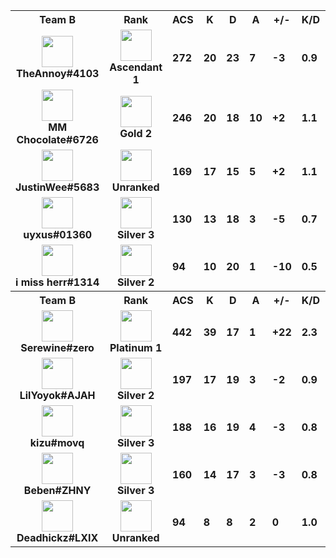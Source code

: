 <table>
  <tr>
    <th align="center">Team B</th>
    <th>Rank
    </th><th title="Average Combat Score">ACS</th>
    <th title="Kills">K</th>
    <th title="Deaths">D</th>
    <th title="Assists">A</th>
    <th title="Kill Difference">+/-</th>
    <th title="Kill/Death Ratio">K/D</th>
    <th title="Average Damage Delta per Second">DDÎ”</th>
    <th>ADR</th>
    <th>HS%</th>
    <th>KAST</th>
    <th>FK</th>
    <th>FD</th>
    <th>MK</th>
  </tr><tr>
      <td align="center">
        <img src="https://titles.trackercdn.com/valorant-api/agents/f94c3b30-42be-e959-889c-5aa313dba261/displayicon.png" width="50">
        <br>
        <b>
          TheAnnoy#4103
        </b></td>
      <td align="center">
        <img src="https://trackercdn.com/cdn/tracker.gg/valorant/icons/tiersv2/21.png" width="50">
        <br>
        <b>Ascendant 1</b>
      </td><td>
        <b>272</b>
      </td>
      <td>
        <b>20</b>
      </td>
      <td>
        <b>23</b>
      </td>
      <td>
        <b>7</b>
      </td>
      <td>
        <b>-3
        </b>
      </td>
      <td>
        <b>0.9</b>
      </td>
      <td>
        <b>26</b>
      </td>
      <td>
        <b>193.3</b>
      </td>
      <td>
        <b>26.5%</b>
      </td>
      <td>
        <b>68.0%</b>
      </td>
      <td>
        <b>4</b>
      </td>
      <td>
        <b>6</b>
      </td>
      <td>
        <b>3</b>
      </td>
    </tr><tr>
      <td align="center">
        <img src="https://titles.trackercdn.com/valorant-api/agents/41fb69c1-4189-7b37-f117-bcaf1e96f1bf/displayicon.png" width="50">
        <br>
        <b>
          MM Chocolate#6726
        </b></td>
      <td align="center">
        <img src="https://trackercdn.com/cdn/tracker.gg/valorant/icons/tiersv2/13.png" width="50">
        <br>
        <b>Gold 2</b>
      </td><td>
        <b>246</b>
      </td>
      <td>
        <b>20</b>
      </td>
      <td>
        <b>18</b>
      </td>
      <td>
        <b>10</b>
      </td>
      <td>
        <b>+2
        </b>
      </td>
      <td>
        <b>1.1</b>
      </td>
      <td>
        <b>44</b>
      </td>
      <td>
        <b>165.9</b>
      </td>
      <td>
        <b>18.9%</b>
      </td>
      <td>
        <b>80.0%</b>
      </td>
      <td>
        <b>2</b>
      </td>
      <td>
        <b>3</b>
      </td>
      <td>
        <b>3</b>
      </td>
    </tr><tr>
      <td align="center">
        <img src="https://titles.trackercdn.com/valorant-api/agents/601dbbe7-43ce-be57-2a40-4abd24953621/displayicon.png" width="50">
        <br>
        <b>
          JustinWee#5683
        </b></td>
      <td align="center">
        <img src="https://trackercdn.com/cdn/tracker.gg/valorant/icons/tiersv2/0.png" width="50">
        <br>
        <b>Unranked</b>
      </td><td>
        <b>169</b>
      </td>
      <td>
        <b>17</b>
      </td>
      <td>
        <b>15</b>
      </td>
      <td>
        <b>5</b>
      </td>
      <td>
        <b>+2
        </b>
      </td>
      <td>
        <b>1.1</b>
      </td>
      <td>
        <b>-22</b>
      </td>
      <td>
        <b>98.7</b>
      </td>
      <td>
        <b>13.9%</b>
      </td>
      <td>
        <b>68.0%</b>
      </td>
      <td>
        <b>3</b>
      </td>
      <td>
        <b>3</b>
      </td>
      <td>
        <b>0</b>
      </td>
    </tr><tr>
      <td align="center">
        <img src="https://titles.trackercdn.com/valorant-api/agents/1e58de9c-4950-5125-93e9-a0aee9f98746/displayicon.png" width="50">
        <br>
        <b>
          uyxus#01360
        </b></td>
      <td align="center">
        <img src="https://trackercdn.com/cdn/tracker.gg/valorant/icons/tiersv2/11.png" width="50">
        <br>
        <b>Silver 3</b>
      </td><td>
        <b>130</b>
      </td>
      <td>
        <b>13</b>
      </td>
      <td>
        <b>18</b>
      </td>
      <td>
        <b>3</b>
      </td>
      <td>
        <b>-5
        </b>
      </td>
      <td>
        <b>0.7</b>
      </td>
      <td>
        <b>-49</b>
      </td>
      <td>
        <b>80.6</b>
      </td>
      <td>
        <b>10.2%</b>
      </td>
      <td>
        <b>64.0%</b>
      </td>
      <td>
        <b>0</b>
      </td>
      <td>
        <b>2</b>
      </td>
      <td>
        <b>1</b>
      </td>
    </tr><tr>
      <td align="center">
        <img src="https://titles.trackercdn.com/valorant-api/agents/add6443a-41bd-e414-f6ad-e58d267f4e95/displayicon.png" width="50">
        <br>
        <b>
          i miss herr#1314
        </b></td>
      <td align="center">
        <img src="https://trackercdn.com/cdn/tracker.gg/valorant/icons/tiersv2/10.png" width="50">
        <br>
        <b>Silver 2</b>
      </td><td>
        <b>94</b>
      </td>
      <td>
        <b>10</b>
      </td>
      <td>
        <b>20</b>
      </td>
      <td>
        <b>1</b>
      </td>
      <td>
        <b>-10
        </b>
      </td>
      <td>
        <b>0.5</b>
      </td>
      <td>
        <b>-80</b>
      </td>
      <td>
        <b>68.7</b>
      </td>
      <td>
        <b>31.6%</b>
      </td>
      <td>
        <b>52.0%</b>
      </td>
      <td>
        <b>1</b>
      </td>
      <td>
        <b>1</b>
      </td>
      <td>
        <b>0</b>
      </td>
    </tr><tr>
    <th align="center">Team B</th>
    <th>Rank
    </th><th title="Average Combat Score">ACS</th>
    <th title="Kills">K</th>
    <th title="Deaths">D</th>
    <th title="Assists">A</th>
    <th title="Kill Difference">+/-</th>
    <th title="Kill/Death Ratio">K/D</th>
    <th title="Average Damage Delta per Second">DDÎ”</th>
    <th>ADR</th>
    <th>HS%</th>
    <th>KAST</th>
    <th>FK</th>
    <th>FD</th>
    <th>MK</th>
  </tr><tr>
      <td align="center">
        <img src="https://titles.trackercdn.com/valorant-api/agents/add6443a-41bd-e414-f6ad-e58d267f4e95/displayicon.png" width="50">
        <br>
        <b>
          Serewine#zero
        </b></td>
      <td align="center">
        <img src="https://trackercdn.com/cdn/tracker.gg/valorant/icons/tiersv2/15.png" width="50">
        <br>
        <b>Platinum 1</b>
      </td><td>
        <b>442</b>
      </td>
      <td>
        <b>39</b>
      </td>
      <td>
        <b>17</b>
      </td>
      <td>
        <b>1</b>
      </td>
      <td>
        <b>+22
        </b>
      </td>
      <td>
        <b>2.3</b>
      </td>
      <td>
        <b>127</b>
      </td>
      <td>
        <b>268.0</b>
      </td>
      <td>
        <b>31.2%</b>
      </td>
      <td>
        <b>72.0%</b>
      </td>
      <td>
        <b>12</b>
      </td>
      <td>
        <b>6</b>
      </td>
      <td>
        <b>6</b>
      </td>
    </tr><tr>
      <td align="center">
        <img src="https://titles.trackercdn.com/valorant-api/agents/a3bfb853-43b2-7238-a4f1-ad90e9e46bcc/displayicon.png" width="50">
        <br>
        <b>
          LilYoyok#AJAH
        </b></td>
      <td align="center">
        <img src="https://trackercdn.com/cdn/tracker.gg/valorant/icons/tiersv2/10.png" width="50">
        <br>
        <b>Silver 2</b>
      </td><td>
        <b>197</b>
      </td>
      <td>
        <b>17</b>
      </td>
      <td>
        <b>19</b>
      </td>
      <td>
        <b>3</b>
      </td>
      <td>
        <b>-2
        </b>
      </td>
      <td>
        <b>0.9</b>
      </td>
      <td>
        <b>-9</b>
      </td>
      <td>
        <b>129.7</b>
      </td>
      <td>
        <b>16.7%</b>
      </td>
      <td>
        <b>72.0%</b>
      </td>
      <td>
        <b>2</b>
      </td>
      <td>
        <b>0</b>
      </td>
      <td>
        <b>1</b>
      </td>
    </tr><tr>
      <td align="center">
        <img src="https://titles.trackercdn.com/valorant-api/agents/8e253930-4c05-31dd-1b6c-968525494517/displayicon.png" width="50">
        <br>
        <b>
          kizu#movq
        </b></td>
      <td align="center">
        <img src="https://trackercdn.com/cdn/tracker.gg/valorant/icons/tiersv2/11.png" width="50">
        <br>
        <b>Silver 3</b>
      </td><td>
        <b>188</b>
      </td>
      <td>
        <b>16</b>
      </td>
      <td>
        <b>19</b>
      </td>
      <td>
        <b>4</b>
      </td>
      <td>
        <b>-3
        </b>
      </td>
      <td>
        <b>0.8</b>
      </td>
      <td>
        <b>-18</b>
      </td>
      <td>
        <b>120.0</b>
      </td>
      <td>
        <b>7.8%</b>
      </td>
      <td>
        <b>72.0%</b>
      </td>
      <td>
        <b>0</b>
      </td>
      <td>
        <b>0</b>
      </td>
      <td>
        <b>1</b>
      </td>
    </tr><tr>
      <td align="center">
        <img src="https://titles.trackercdn.com/valorant-api/agents/1e58de9c-4950-5125-93e9-a0aee9f98746/displayicon.png" width="50">
        <br>
        <b>
          Beben#ZHNY
        </b></td>
      <td align="center">
        <img src="https://trackercdn.com/cdn/tracker.gg/valorant/icons/tiersv2/11.png" width="50">
        <br>
        <b>Silver 3</b>
      </td><td>
        <b>160</b>
      </td>
      <td>
        <b>14</b>
      </td>
      <td>
        <b>17</b>
      </td>
      <td>
        <b>3</b>
      </td>
      <td>
        <b>-3
        </b>
      </td>
      <td>
        <b>0.8</b>
      </td>
      <td>
        <b>-29</b>
      </td>
      <td>
        <b>99.5</b>
      </td>
      <td>
        <b>13.8%</b>
      </td>
      <td>
        <b>64.0%</b>
      </td>
      <td>
        <b>1</b>
      </td>
      <td>
        <b>4</b>
      </td>
      <td>
        <b>2</b>
      </td>
    </tr><tr>
      <td align="center">
        <img src="https://titles.trackercdn.com/valorant-api/agents/e370fa57-4757-3604-3648-499e1f642d3f/displayicon.png" width="50">
        <br>
        <b>
          Deadhickz#LXIX
        </b></td>
      <td align="center">
        <img src="https://trackercdn.com/cdn/tracker.gg/valorant/icons/tiersv2/0.png" width="50">
        <br>
        <b>Unranked</b>
      </td><td>
        <b>94</b>
      </td>
      <td>
        <b>8</b>
      </td>
      <td>
        <b>8</b>
      </td>
      <td>
        <b>2</b>
      </td>
      <td>
        <b>0
        </b>
      </td>
      <td>
        <b>1.0</b>
      </td>
      <td>
        <b>11</b>
      </td>
      <td>
        <b>70.7</b>
      </td>
      <td>
        <b>24.1%</b>
      </td>
      <td>
        <b>44.0%</b>
      </td>
      <td>
        <b>0</b>
      </td>
      <td>
        <b>0</b>
      </td>
      <td>
        <b>0</b>
      </td>
    </tr></table>
